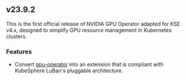 <!---
Please do not delete this line of version tag
RELEASE_MARK v4.1.2 RELEASE_MARK
Please do not delete this line of version tag
-->

## v23.9.2

This is the first official release of NVIDIA GPU Operator adapted for KSE v4.x, designed to simplify GPU resource management in Kubernetes clusters.

### Features

- Convert [gpu-operator](https://github.com/NVIDIA/gpu-operator) into an extension that is compliant with KubeSphere LuBan's pluggable architecture.
